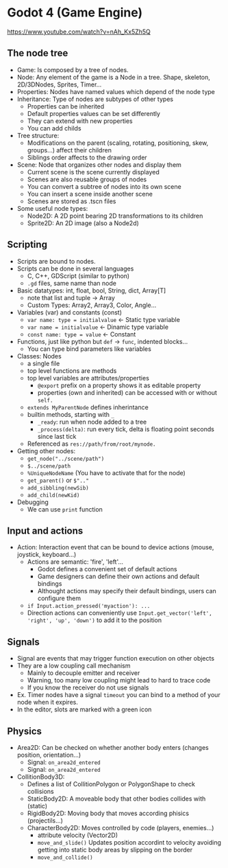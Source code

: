 # Godot 4 (Game Engine)

<https://www.youtube.com/watch?v=nAh_Kx5Zh5Q>

## The node tree

- Game: Is composed by a tree of nodes.
- Node: Any element of the game is a Node in a tree. Shape, skeleton, 2D/3DNodes, Sprites, Timer...
- Properties: Nodes have named values which depend of the node type
- Inheritance: Type of nodes are subtypes of other types
	- Properties can be inherited
	- Default properties values can be set differently
	- They can extend with new properties
	- You can add childs
- Tree structure:
	- Modifications on the parent (scaling, rotating, positioning, skew, groups...) affect their children
	- Siblings order affects to the drawing order
- Scene: Node that organizes other nodes and display them
	- Current scene is the scene currently displayed
	- Scenes are also reusable groups of nodes
	- You can convert a subtree of nodes into its own scene
	- You can insert a scene inside another scene
	- Scenes are stored as .tscn files
- Some useful node types:
	- Node2D: A 2D point bearing 2D transformations to its children
	- Sprite2D: An 2D image (also a Node2d)


## Scripting

- Scripts are bound to nodes.
- Scripts can be done in several languages
	- C, C++, GDScript (similar to python)
	- `.gd` files, same name than node
- Basic datatypes: int, float, bool, String, dict, Array[T]
	- note that list and tuple -> Array
	- Custom Types: Array2, Array3, Color, Angle...
- Variables (var) and constants (const)
	- `var name: type = initialvalue` <- Static type variable
	- `var name = initialvalue` <- Dinamic type variable
	- `const name: type = value` <- Constant
- Functions, just like python but `def` -> `func`, indented blocks...
	- You can type bind parameters like variables
- Classes: Nodes
	- a single file
	- top level functions are methods
	- top level variables are attributes/properties
		- `@export` prefix on a property shows it as editable property
		- properties (own and inherited) can be accessed with or without `self.`
	- `extends MyParentNode` defines inherintance
	- builtin methods, starting with `_`
		- `_ready`: run when node added to a tree
		- `_process(delta)`: run every tick, delta is floating point seconds since last tick
	- Referenced as `res://path/from/root/mynode.`
- Getting other nodes:
	- `get_node("../scene/path")`
	- `$../scene/path`
	- `%UniqueNodeName` (You have to activate that for the node)
	- `get_parent()` or `$".."`
	- `add_sibbling(newSib)`
	- `add_child(newKid)`
- Debugging
	- We can use `print` function

## Input and actions

- Action: Interaction event that can be bound to device actions (mouse, joystick, keyboard...)
	- Actions are semantic: 'fire', 'left'...
		- Godot defines a convenient set of default actions
		- Game designers can define their own actions and default bindings
		- Althought actions may specify their default bindings, users can configure them
	- `if Input.action_pressed('myaction'): ...`
	- Direction actions can conveniently use `Input.get_vector('left', 'right', 'up', 'down')` to add it to the position

## Signals

- Signal are events that may trigger function execution on other objects
- They are a low coupling call mechanism
	- Mainly to decouple emitter and receiver
	- Warning, too many low coupling might lead to hard to trace code
	- If you know the receiver do not use signals
- Ex. Timer nodes have a signal `timeout` you can bind to a method of your node when it expires.
- In the editor, slots are marked with a green icon

## Physics

- Area2D: Can be checked on whether another body enters (changes position, orientation...)
	- Signal: `on_area2d_entered`
	- Signal: `on_area2d_entered`
- CollitionBody3D:
	- Defines a list of CollitionPolygon or PolygonShape to check collisions
	- StaticBody2D: A moveable body that other bodies collides with (static)
	- RigidBody2D: Moving body that moves according phisics (projectils...)
	- CharacterBody2D: Moves controlled by code (players, enemies...)
		- attribute velocity (Vector2D)
		- `move_and_slide()` Updates position accordint to velocity avoiding getting into static body areas by slipping on the border
		- `move_and_collide()` 












